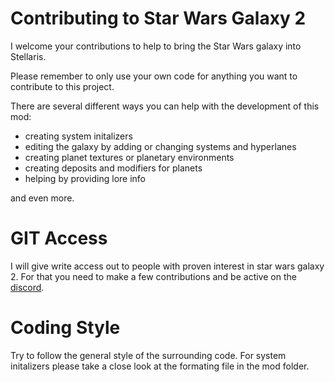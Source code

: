 # Contributing to Star Wars Galaxy 2

I welcome your contributions to help to bring the Star Wars galaxy into Stellaris.

Please remember to only use your own code for anything you want to contribute to this project.

There are several different ways you can help with the development of this mod:

- creating system initalizers
- editing the galaxy by adding or changing systems and hyperlanes
- creating planet textures or planetary environments
- creating deposits and modifiers for planets
- helping by providing lore info

and even more.

# GIT Access

I will give write access out to people with proven interest in star wars galaxy 2. For that you need to make a few contributions and be active on the [discord](https://discord.gg/4xfQ78sPpm). 

# Coding Style

Try to follow the general style of the surrounding code. For system initalizers please take a close look at the formating file in the mod folder.

